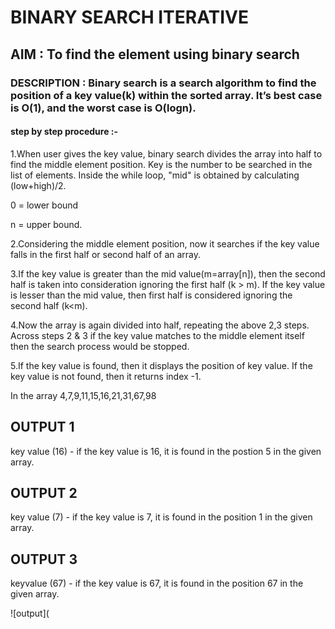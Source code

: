 # BINARY SEARCH ITERATIVE
## AIM : To find the element using binary search
### DESCRIPTION : Binary search is a search algorithm to find the position of a key value(k) within the sorted array. It’s best case is O(1), and the worst case is O(logn).
#### step by step procedure :-
1.When user gives the key value, binary search divides the array into half to find the middle element position.
Key is the number to be searched in the list of elements. Inside the while loop, "mid" is obtained by calculating (low+high)/2.

0 = lower bound

n = upper bound.

2.Considering the middle element position, now it searches if the key value falls in the first half or second half of an array.

3.If the key value is greater than the mid value(m=array[n]), then the second half is taken into consideration ignoring the first half (k > m). If the key value is lesser than the mid value, then first half is considered ignoring the second half (k<m).

4.Now the array is again divided into half, repeating the above 2,3 steps. Across steps 2 & 3 if the key value matches to the middle element itself then the search process would be stopped.

5.If the key value is found, then it displays the position of key value. If the key value is not found, then it returns index -1.

In the array 4,7,9,11,15,16,21,31,67,98 

## OUTPUT 1

key value (16) - if the key value is 16, it is found in the postion 5 in the given array.

## OUTPUT 2

key value (7) - if the key value is 7, it is found in the position 1 in the given array.

## OUTPUT 3

keyvalue (67) - if the key value is 67, it is found in the position 67 in the given array.

![output](
